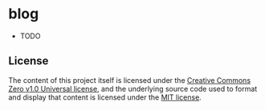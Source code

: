 # blog

- TODO

## License

The content of this project itself is licensed under the [Creative Commons Zero v1.0 Universal license](./articles/LICENSE), and the underlying source code used to format and display that content is licensed under the [MIT license](./app/LICENSE).
